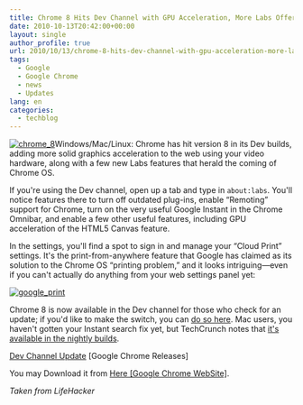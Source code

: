 ```yaml
---
title: Chrome 8 Hits Dev Channel with GPU Acceleration, More Labs Offerings
date: 2010-10-13T20:42:00+00:00
layout: single
author_profile: true
url: 2010/10/13/chrome-8-hits-dev-channel-with-gpu-acceleration-more-labs-offerings/
tags:
  - Google
  - Google Chrome
  - news
  - Updates
lang: en
categories: 
  - techblog
---
```

[![chrome_8](http://lh6.ggpht.com/_vaUVXcmC3OI/TLYSrZdGqlI/AAAAAAAACpg/mPMejgIaJwI/chrome_8_thumb%5B1%5D.png?imgmax=800 "chrome_8")](http://lh6.ggpht.com/_vaUVXcmC3OI/TLYSpenSmWI/AAAAAAAACpc/r1qWMpYTEfk/s1600-h/chrome_8%5B3%5D.png)Windows/Mac/Linux: Chrome has hit version 8 in its Dev builds, adding more solid graphics acceleration to the web using your video hardware, along with a few new Labs features that herald the coming of Chrome OS.

If you're using the Dev channel, open up a tab and type in `about:labs`. You'll notice features there to turn off outdated plug-ins, enable “Remoting” support for Chrome, turn on the very useful Google Instant in the Chrome Omnibar, and enable a few other useful features, including GPU acceleration of the HTML5 Canvas feature.

In the settings, you'll find a spot to sign in and manage your “Cloud Print” settings. It's the print-from-anywhere feature that Google has claimed as its solution to the Chrome OS “printing problem,” and it looks intriguing—even if you can't actually do anything from your web settings panel yet:

[![google_print](http://lh4.ggpht.com/_vaUVXcmC3OI/TLYSuCM5TuI/AAAAAAAACpo/zWJpQjAcVTo/google_print_thumb%5B1%5D.png?imgmax=800 "google_print")](http://lh6.ggpht.com/_vaUVXcmC3OI/TLYSshU9oxI/AAAAAAAACpk/EJbwgOU4pPg/s1600-h/google_print%5B3%5D.png)

Chrome 8 is now available in the Dev channel for those who check for an update; if you'd like to make the switch, you can [do so here](http://www.chromium.org/getting-involved/dev-channel). Mac users, you haven't gotten your Instant search fix yet, but TechCrunch notes that [it's available in the nightly builds](http://techcrunch.com/2010/10/12/google-instant-chrome-mac/).

[Dev Channel Update](http://googlechromereleases.blogspot.com/2010/10/dev-channel-update_12.html) [Google Chrome Releases]

You may Download it from [Here \[Google Chrome WebSite\]](http://www.google.com/chrome/eula.html?extra=devchannel).

_Taken from LifeHacker_